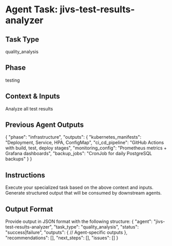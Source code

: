# Agent Task: jivs-test-results-analyzer

## Task Type
quality_analysis

## Phase
testing

## Context & Inputs
Analyze all test results

## Previous Agent Outputs
{
  "phase": "infrastructure",
  "outputs": {
    "kubernetes_manifests": "Deployment, Service, HPA, ConfigMap",
    "ci_cd_pipeline": "GitHub Actions with build, test, deploy stages",
    "monitoring_config": "Prometheus metrics + Grafana dashboards",
    "backup_jobs": "CronJob for daily PostgreSQL backups"
  }
}

## Instructions
Execute your specialized task based on the above context and inputs.
Generate structured output that will be consumed by downstream agents.

## Output Format
Provide output in JSON format with the following structure:
{
  "agent": "jivs-test-results-analyzer",
  "task_type": "quality_analysis",
  "status": "success|failure",
  "outputs": {
    // Agent-specific outputs
  },
  "recommendations": [],
  "next_steps": [],
  "issues": []
}

